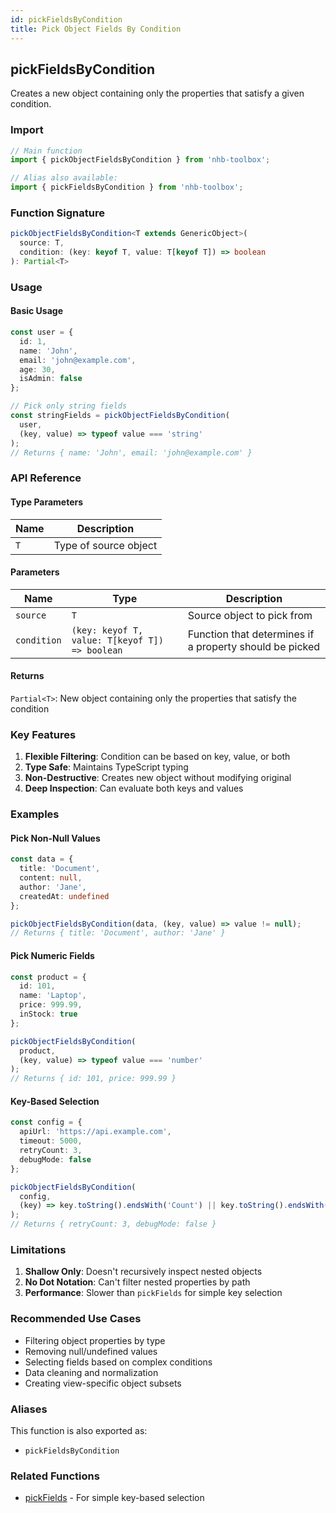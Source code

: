 ```yaml
---
id: pickFieldsByCondition
title: Pick Object Fields By Condition
---
```


## pickFieldsByCondition

Creates a new object containing only the properties that satisfy a given condition.

### Import

```typescript
// Main function
import { pickObjectFieldsByCondition } from 'nhb-toolbox';

// Alias also available:
import { pickFieldsByCondition } from 'nhb-toolbox';
```

### Function Signature

```typescript
pickObjectFieldsByCondition<T extends GenericObject>(
  source: T,
  condition: (key: keyof T, value: T[keyof T]) => boolean
): Partial<T>
```

### Usage

#### Basic Usage

```typescript
const user = {
  id: 1,
  name: 'John',
  email: 'john@example.com',
  age: 30,
  isAdmin: false
};

// Pick only string fields
const stringFields = pickObjectFieldsByCondition(
  user,
  (key, value) => typeof value === 'string'
);
// Returns { name: 'John', email: 'john@example.com' }
```

### API Reference

#### Type Parameters

| Name | Description |
|------|-------------|
| `T`  | Type of source object |

#### Parameters

| Name | Type | Description |
|------|------|-------------|
| `source` | `T` | Source object to pick from |
| `condition` | `(key: keyof T, value: T[keyof T]) => boolean` | Function that determines if a property should be picked |

#### Returns

`Partial<T>`: New object containing only the properties that satisfy the condition

### Key Features

1. **Flexible Filtering**: Condition can be based on key, value, or both
2. **Type Safe**: Maintains TypeScript typing
3. **Non-Destructive**: Creates new object without modifying original
4. **Deep Inspection**: Can evaluate both keys and values

### Examples

#### Pick Non-Null Values

```typescript
const data = {
  title: 'Document',
  content: null,
  author: 'Jane',
  createdAt: undefined
};

pickObjectFieldsByCondition(data, (key, value) => value != null);
// Returns { title: 'Document', author: 'Jane' }
```

#### Pick Numeric Fields

```typescript
const product = {
  id: 101,
  name: 'Laptop',
  price: 999.99,
  inStock: true
};

pickObjectFieldsByCondition(
  product,
  (key, value) => typeof value === 'number'
);
// Returns { id: 101, price: 999.99 }
```

#### Key-Based Selection

```typescript
const config = {
  apiUrl: 'https://api.example.com',
  timeout: 5000,
  retryCount: 3,
  debugMode: false
};

pickObjectFieldsByCondition(
  config,
  (key) => key.toString().endsWith('Count') || key.toString().endsWith('Mode')
);
// Returns { retryCount: 3, debugMode: false }
```

### Limitations

1. **Shallow Only**: Doesn't recursively inspect nested objects
2. **No Dot Notation**: Can't filter nested properties by path
3. **Performance**: Slower than `pickFields` for simple key selection

### Recommended Use Cases

- Filtering object properties by type
- Removing null/undefined values
- Selecting fields based on complex conditions
- Data cleaning and normalization
- Creating view-specific object subsets

### Aliases

This function is also exported as:

- `pickFieldsByCondition`

### Related Functions

- [pickFields](pickFields) - For simple key-based selection
